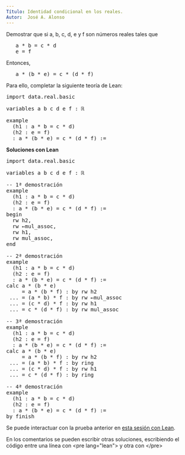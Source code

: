 ```yaml
---
Título: Identidad condicional en los reales.
Autor:  José A. Alonso
---
```


Demostrar que si a, b, c, d, e y f son números reales tales que
<pre lang="text">
   a * b = c * d
   e = f
</pre>
Entonces,
<pre lang="text">
   a * (b * e) = c * (d * f)
</pre>

Para ello, completar la siguiente teoría de Lean:

<pre lang="lean">
import data.real.basic

variables a b c d e f : ℝ

example
  (h1 : a * b = c * d)
  (h2 : e = f)
  : a * (b * e) = c * (d * f) :=
</pre>

<b>Soluciones con Lean</b>

<pre lang="lean">
import data.real.basic

variables a b c d e f : ℝ

-- 1ª demostración
example
  (h1 : a * b = c * d)
  (h2 : e = f)
  : a * (b * e) = c * (d * f) :=
begin
  rw h2,
  rw ←mul_assoc,
  rw h1,
  rw mul_assoc,
end

-- 2ª demostración
example
  (h1 : a * b = c * d)
  (h2 : e = f)
  : a * (b * e) = c * (d * f) :=
calc a * (b * e)
     = a * (b * f) : by rw h2
 ... = (a * b) * f : by rw ←mul_assoc
 ... = (c * d) * f : by rw h1
 ... = c * (d * f) : by rw mul_assoc

-- 3ª demostración
example
  (h1 : a * b = c * d)
  (h2 : e = f)
  : a * (b * e) = c * (d * f) :=
calc a * (b * e)
     = a * (b * f) : by rw h2
 ... = (a * b) * f : by ring
 ... = (c * d) * f : by rw h1
 ... = c * (d * f) : by ring

-- 4ª demostración
example
  (h1 : a * b = c * d)
  (h2 : e = f)
  : a * (b * e) = c * (d * f) :=
by finish
</pre>

Se puede interactuar con la prueba anterior en <a href="https://leanprover-community.github.io/lean-web-editor/#url=https://raw.githubusercontent.com/jaalonso/Calculemus/main/src/Identidad_condicional_en_los_reales.lean" rel="noopener noreferrer" target="_blank">esta sesión con Lean</a>.

En los comentarios se pueden escribir otras soluciones, escribiendo el código entre una línea con &#60;pre lang=&quot;lean&quot;&#62; y otra con &#60;/pre&#62;

